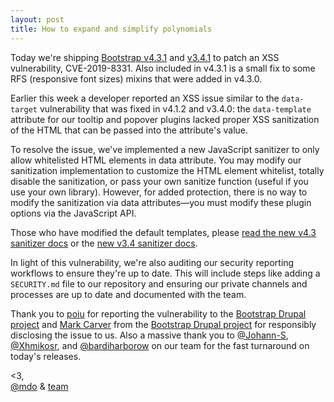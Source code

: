 ```yaml
---
layout: post
title: How to expand and simplify polynomials
---
```




Today we're shipping [Bootstrap v4.3.1](https://github.com/twbs/bootstrap/releases/tag/v4.3.1) and [v3.4.1](https://github.com/twbs/bootstrap/releases/tag/v3.4.1) to patch an XSS vulnerability, CVE-2019-8331. Also included in v4.3.1 is a small fix to some RFS (responsive font sizes) mixins that were added in v4.3.0.

Earlier this week a developer reported an XSS issue similar to the `data-target` vulnerability that was fixed in v4.1.2 and v3.4.0: the `data-template` attribute for our tooltip and popover plugins lacked proper XSS sanitization of the HTML that can be passed into the attribute's value.

To resolve the issue, we've implemented a new JavaScript sanitizer to only allow whitelisted HTML elements in data attribute. You may modify our sanitization implementation to customize the HTML element whitelist, totally disable the sanitization, or pass your own sanitize function (useful if you use your own library). However, for added protection, there is no way to modify the sanitization via data attributes—you must modify these plugin options via the JavaScript API.

Those who have modified the default templates, please [read the new v4.3 sanitizer docs](https://getbootstrap.com/docs/4.3/getting-started/javascript/#sanitizer) or the [new v3.4 sanitizer docs](https://getbootstrap.com/docs/3.4/javascript/#js-sanitizer).

In light of this vulnerability, we're also auditing our security reporting workflows to ensure they're up to date. This will include steps like adding a `SECURITY.md` file to our repository and ensuring our private channels and processes are up to date and documented with the team.

Thank you to [poiu](https://www.drupal.org/u/poiu) for reporting the vulnerability to the [Bootstrap Drupal project](https://www.drupal.org/project/bootstrap) and [Mark Carver](https://www.drupal.org/u/markcarver) from the [Bootstrap Drupal project](https://www.drupal.org/project/bootstrap) for responsibly disclosing the issue to us. Also a massive thank you to [@Johann-S](https://github.com/johann-s), [@Xhmikosr](https://github.com/xhmikosr), and [@bardiharborow](https://github.com/bardiharborow) on our team for the fast turnaround on today's releases.

<3,<br>
[@mdo](https://twitter.com/mdo) & [team](https://github.com/twbs)

